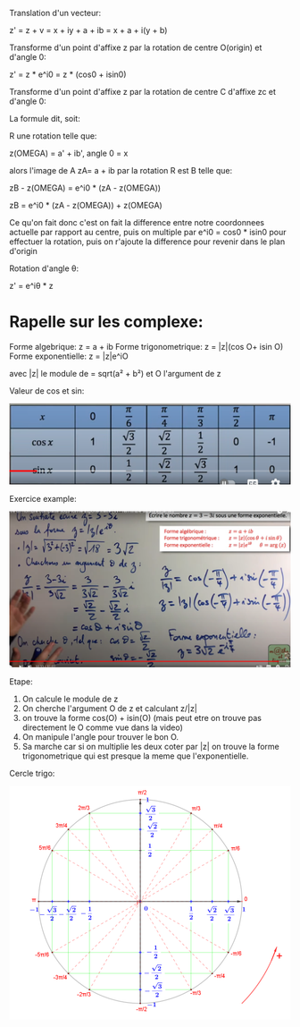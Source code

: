 Translation d'un vecteur:

z' = z + v = x + iy + a + ib = x + a + i(y + b)

Transforme d'un point d'affixe z par la rotation de centre O(origin) et
d'angle 0:

z' = z * e^i0 = z * (cos0 + isin0)

Transforme d'un point d'affixe z par la rotation de centre C d'affixe zc et
d'angle 0:

La formule dit, soit:

R une rotation telle que:

z(OMEGA) = a' + ib', angle 0 = x


alors l'image de A zA= a + ib par la rotation R est B telle que:

zB - z(OMEGA) = e^i0 * (zA - z(OMEGA))

zB = e^i0 * (zA - z(OMEGA)) + z(OMEGA)

Ce qu'on fait donc c'est on fait la difference entre notre coordonnees 
actuelle par rapport au centre, puis on multiple par e^i0 = cos0 * isin0
pour effectuer la rotation, puis on r'ajoute la difference pour revenir 
dans le plan d'origin 


Rotation d'angle θ:

z' = e^iθ * z




# Rapelle sur les complexe:

Forme algebrique: z = a + ib 
Forme trigonometrique: z = |z|(cos O+ isin O)
Forme exponentielle: z = |z|e^iO

avec |z| le module de = sqrt(a² + b²)
et O l'argument de z

Valeur de cos et sin: 

![alt text](image.png)



Exercice example:

![alt text](image-1.png)



Etape:

1) On calcule le module de z
2) On cherche l'argument O de z et calculant z/|z|
3) on trouve la forme cos(O) + isin(O) (mais peut etre on trouve pas directement le O comme vue dans la video)
4) On manipule l'angle pour trouver le bon O.
5) Sa marche car si on multiplie les deux coter par |z| on trouve la forme trigonometrique qui est presque la meme que l'exponentielle.


Cercle trigo:

![alt text](image-2.png)

